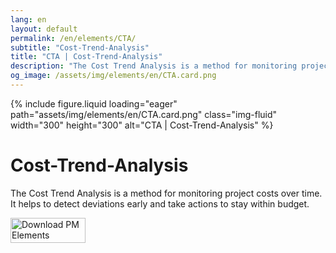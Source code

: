 ```yaml
---
lang: en
layout: default
permalink: /en/elements/CTA/
subtitle: "Cost-Trend-Analysis"
title: "CTA | Cost-Trend-Analysis"
description: "The Cost Trend Analysis is a method for monitoring project costs over time. It helps to detect deviations early and take actions to stay within budget."
og_image: /assets/img/elements/en/CTA.card.png
---
```


{% include figure.liquid loading="eager" path="assets/img/elements/en/CTA.card.png" class="img-fluid" width="300" height="300" alt="CTA | Cost-Trend-Analysis" %}

# Cost-Trend-Analysis

The Cost Trend Analysis is a method for monitoring project costs over time. It helps to detect deviations early and take actions to stay within budget.

<a href="https://apps.apple.com/app/apple-store/id6738084498?pt=127441684&ct=website&mt=8">
  <img src="{{ "assets/img/en/appstore.png" | relative_url }}" width="120" height="40" alt="Download PM Elements">
</a>
